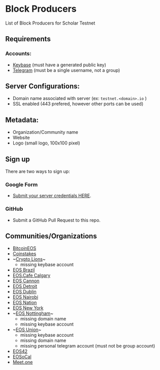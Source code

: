 # Block Producers

List of Block Producers for Scholar Testnet

## Requirements

### Accounts:

- [Keybase](https://keybase.io) (must have a generated public key)
- [Telegram](https://telegram.org) (must be a single username, not a group)

## Server Configurations:

- Domain name associated with server (ex: `testnet.<domain>.io` )
- SSL enabled (443 prefered, however other ports can be used)

## Metadata:

- Organization/Community name
- Website
- Logo (small logo, 100x100 pixel)

## Sign up

There are two ways to sign up:

### Google Form

- [Submit your server credentials HERE](https://docs.google.com/forms/d/e/1FAIpQLSdf4IzilRu1S7KTeQ8E2sycxcS1sOb9egkoKl7bkXqq-UU5rw/viewform).

### GitHub

- Submit a GitHub Pull Request to this repo.

## Communities/Organizations

- [BitcoinEOS](block-producers/bitcoin-eos.yml)
- [Coinstakes](block-producers/coinstakes.yml)
- ~[Crypto Lions](block-producers/crypto-lions.yml)~
  - missing keybase account
- [EOS Brazil](block-producers/eos-brazil.yml)
- [EOS.Cafe Calgary](block-producers/eos-cafe-calgary.yml)
- [EOS Cannon](block-producers/eos-cannon.yml)
- [EOS Detroit](block-producers/eos-detroit.yml)
- [EOS Dublin](block-producers/eos-dublin.yml)
- [EOS Nairobi](block-producers/eos-nairobi.yml)
- [EOS Nation](block-producers/eos-nation.yml)
- [EOS New York](block-producers/eos-new-york.yml)
- ~[EOS Nottingham](block-producers/eos-nottingham.yml)~
  - missing domain name
  - missing keybase account
- ~[EOS Union](block-producers/eos-union.yml)~
  - missing keybase account
  - missing domain name
  - missing personal telegram account (must not be group account)
- [EOS42](block-producers/eos42.yml)
- [EOSoCal](block-producers/eosocal.yml)
- [Meet.one](block-producers/meet-one.yml)

